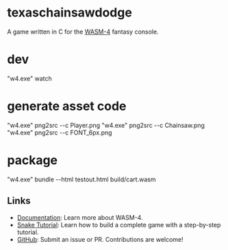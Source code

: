 # texaschainsawdodge

A game written in C for the [WASM-4](https://wasm4.org) fantasy console.


# dev
"w4.exe" watch

# generate asset code
"w4.exe" png2src --c Player.png
"w4.exe" png2src --c Chainsaw.png
"w4.exe" png2src --c FONT_6px.png

# package
"w4.exe" bundle --html testout.html build/cart.wasm


## Links

- [Documentation](https://wasm4.org/docs): Learn more about WASM-4.
- [Snake Tutorial](https://wasm4.org/docs/tutorials/snake/goal): Learn how to build a complete game
  with a step-by-step tutorial.
- [GitHub](https://github.com/aduros/wasm4): Submit an issue or PR. Contributions are welcome!
